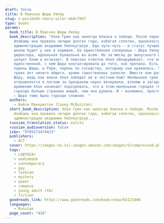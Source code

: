 ```yaml
---
draft: false
title: В Поисках Шары Уилер
slug: v-poiskakh-shary-uiler-e64cf0d7
type: books
params:
  book_title: В Поисках Шары Уилер
  book_description: "Хлоя Грин как никогда близка к победе. После переезда в
    Алабаму она провела четыре долгих года, избегая сплетен, одноклассников и
    администрации академии Уиллоугроув. Еще чуть-чуть — и статус лучшей ученицы
    школы будет у нее в кармане. Ее единственная соперница — Шара Уилер, дочь
    директора, идеальная буквально во всем. Но за месяц до выпускного Шара
    целует Хлою и исчезает. В поисках ответов Хлоя обнаруживает, что она была не
    единственной, с кем Шара контактировала до того, как пропала. Есть еще Смит,
    парень Шары, и Рори, парень по соседству, которому она нравилась. У всех
    троих нет ничего общего, кроме таинственных записок. Вместе они должны найти
    Шару, ведь как иначе Хлоя победит ее в честном бою? Необычное трио
    отправляется в погоню за призраком через вечеринки, взломы и загадки. Со
    временем Хлоя начинает подозревать, что в этом маленьком городке творится
    гораздо больше странных вещей, чем она думала. И — возможно, просто возможно
    — Шара тоже была гораздо сложнее. "
  authors:
    - Кейси Маккуистон (Casey McQuiston)
  short_book_description: Хлоя Грин как никогда близка к победе. После переезда в
    Алабаму она провела четыре долгих года, избегая сплетен, одноклассников и
    администрации академии Уиллоугроув...
  russian_translation_status: exists
  russian_audioversion: false
  isbn: "9785171474423"
  publishers:
    - АСТ
  cover: https://images-na.ssl-images-amazon.com/images/S/compressed.photo.goodreads.com/books/1666993988i/63121406.jpg
  tags:
    - LGBTQIA+
    - audiobook
    - contemporary
    - gay
    - lesbian
    - mystery
    - queer
    - romance
    - young adult (YA)
    - fiction
  goodreads_link: https://www.goodreads.com/book/show/63121406
  languages:
    - Russian
  page_count: "416"
---
```

